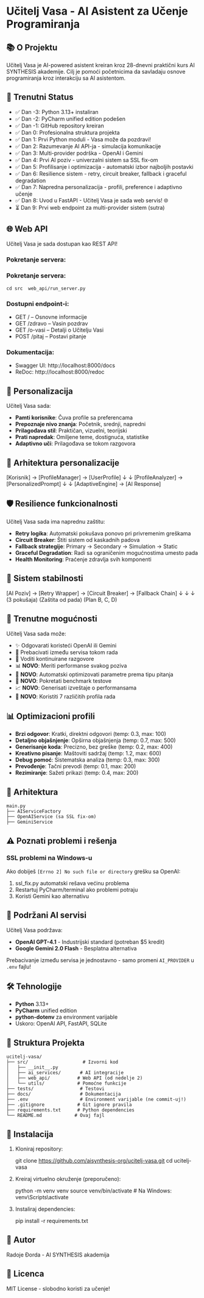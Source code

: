 # Učitelj Vasa - AI Asistent za Učenje Programiranja

## 📚 O Projektu

Učitelj Vasa je AI-powered asistent kreiran kroz 28-dnevni praktični kurs AI SYNTHESIS akademije. 
Cilj je pomoći početnicima da savladaju osnove programiranja kroz interakciju sa AI asistentom.

## 🚀 Trenutni Status

- ✅ Dan -3: Python 3.13+ instaliran
- ✅ Dan -2: PyCharm unified edition podešen  
- ✅ Dan -1: GitHub repository kreiran
- ✅ Dan 0: Profesionalna struktura projekta
- ✅ Dan 1: Prvi Python moduli - Vasa može da pozdravi!
- ✅ Dan 2: Razumevanje AI API-ja - simulacija komunikacije
- ✅ Dan 3: Multi-provider podrška - OpenAI i Gemini
- ✅ Dan 4: Prvi AI poziv - univerzalni sistem sa SSL fix-om
- ✅ Dan 5: Profilisanje i optimizacija - automatski izbor najboljih postavki
- ✅ Dan 6: Resilience sistem - retry, circuit breaker, fallback i graceful degradation
- ✅ Dan 7: Napredna personalizacija - profili, preference i adaptivno učenje
- ✅ Dan 8: Uvod u FastAPI - Učitelj Vasa je sada web servis! 🌐
- ⏳ Dan 9: Prvi web endpoint za multi-provider sistem (sutra)

## 🌐 Web API

Učitelj Vasa je sada dostupan kao REST API!

### Pokretanje servera:

### Pokretanje servera:
`cd src 
web_api/run_server.py`

### Dostupni endpoint-i:
* GET / – Osnovne informacije
* GET /zdravo – Vasin pozdrav
* GET /o-vasi – Detalji o Učitelju Vasi
* POST /pitaj – Postavi pitanje

### Dokumentacija:
* Swagger UI: http://localhost:8000/docs
* ReDoc: http://localhost:8000/redoc

## 👤 Personalizacija

Učitelj Vasa sada:
- **Pamti korisnike**: Čuva profile sa preferencama
- **Prepoznaje nivo znanja**: Početnik, srednji, napredni
- **Prilagođava stil**: Praktičan, vizuelni, teorijski
- **Prati napredak**: Omiljene teme, dostignuća, statistike
- **Adaptivno uči**: Prilagođava se tokom razgovora

## 🧠 Arhitektura personalizacije

[Korisnik] → [ProfileManager] → [UserProfile]
↓ ↓
[ProfileAnalyzer] → [PersonalizedPrompt]
↓ ↓
[AdaptiveEngine] → [AI Response]


## 🛡️ Resilience funkcionalnosti

Učitelj Vasa sada ima naprednu zaštitu:
- **Retry logika**: Automatski pokušava ponovo pri privremenim greškama
- **Circuit Breaker**: Štiti sistem od kaskadnih padova
- **Fallback strategije**: Primary → Secondary → Simulation → Static
- **Graceful Degradation**: Radi sa ograničenim mogućnostima umesto pada
- **Health Monitoring**: Praćenje zdravlja svih komponenti

## 🏥 Sistem stabilnosti

[AI Poziv] → [Retry Wrapper] → [Circuit Breaker] → [Fallback Chain]
                ↓                    ↓                    ↓
           (3 pokušaja)      (Zaštita od pada)    (Plan B, C, D)


## 🎯 Trenutne mogućnosti

Učitelj Vasa sada može:
- ✨ Odgovarati koristeći OpenAI ili Gemini
- 🔄 Prebacivati između servisa tokom rada
- 💬 Voditi kontinuirane razgovore
- 📊 **NOVO**: Meriti performanse svakog poziva
- 🎯 **NOVO**: Automatski optimizovati parametre prema tipu pitanja
- 🏁 **NOVO**: Pokretati benchmark testove
- 📈 **NOVO**: Generisati izveštaje o performansama
- 🎨 **NOVO**: Koristiti 7 različitih profila rada

## 📊 Optimizacioni profili

- **Brzi odgovor**: Kratki, direktni odgovori (temp: 0.3, max: 100)
- **Detaljno objašnjenje**: Opširna objašnjenja (temp: 0.7, max: 500)
- **Generisanje koda**: Precizno, bez greške (temp: 0.2, max: 400)
- **Kreativno pisanje**: Maštoviti sadržaj (temp: 1.2, max: 600)
- **Debug pomoć**: Sistematska analiza (temp: 0.3, max: 300)
- **Prevođenje**: Tačni prevodi (temp: 0.1, max: 200)
- **Rezimiranje**: Sažeti prikazi (temp: 0.4, max: 200)


## 🤖 Arhitektura

    main.py
    ├── AIServiceFactory
    ├── OpenAIService (sa SSL fix-om)
    ├── GeminiService

## ⚠️ Poznati problemi i rešenja

### SSL problemi na Windows-u
Ako dobiješ `[Errno 2] No such file or directory` grešku sa OpenAI:
1. ssl_fix.py automatski rešava većinu problema
2. Restartuj PyCharm/terminal ako problemi potraju
3. Koristi Gemini kao alternativu

## 🤖 Podržani AI servisi

Učitelj Vasa podržava:
- **OpenAI GPT-4.1** - Industrijski standard (potreban $5 kredit)
- **Google Gemini 2.0 Flash** - Besplatna alternativa

Prebacivanje između servisa je jednostavno - samo promeni `AI_PROVIDER` u `.env` fajlu!


## 🛠️ Tehnologije

- **Python** 3.13+
- **PyCharm** unified edition
- **python-dotenv** za environment varijable
- Uskoro: OpenAI API, FastAPI, SQLite

## 📁 Struktura Projekta

    ucitelj-vasa/
    ├── src/                    # Izvorni kod
    │   ├── __init__.py
    │   ├── ai_services/       # AI integracije
    │   ├── web_api/          # Web API (od nedelje 2)
    │   └── utils/            # Pomoćne funkcije
    ├── tests/                 # Testovi
    ├── docs/                  # Dokumentacija
    ├── .env                   # Environment varijable (ne commit-uj!)
    ├── .gitignore            # Git ignore pravila
    ├── requirements.txt      # Python dependencies
    └── README.md            # Ovaj fajl

## 🔧 Instalacija

1. Kloniraj repository:

    git clone https://github.com/aisynthesis-org/ucitelj-vasa.git
    cd ucitelj-vasa

2. Kreiraj virtuelno okruženje (preporučeno):

    python -m venv venv
    source venv/bin/activate  # Na Windows: venv\Scripts\activate

3. Instaliraj dependencies:

    pip install -r requirements.txt

## 👤 Autor

Radoje Đorda - AI SYNTHESIS akademija

## 📄 Licenca

MIT License - slobodno koristi za učenje!
